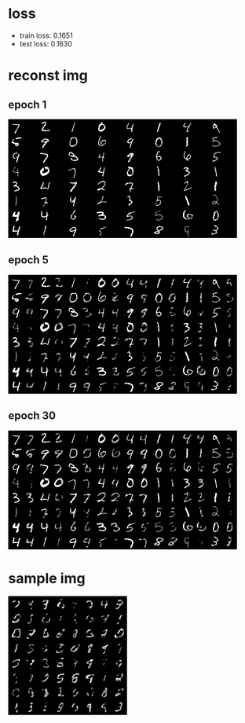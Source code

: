 # loss
- train loss: 0.1651
- test  loss: 0.1630
# reconst img
## epoch 1
![img](./img/reconst-epoch-1.png)
## epoch 5
![img](./img/reconst-epoch-5.png)
## epoch 30
![img](./img/reconst-epoch-30.png)
# sample img
![img](./img/sample.png)